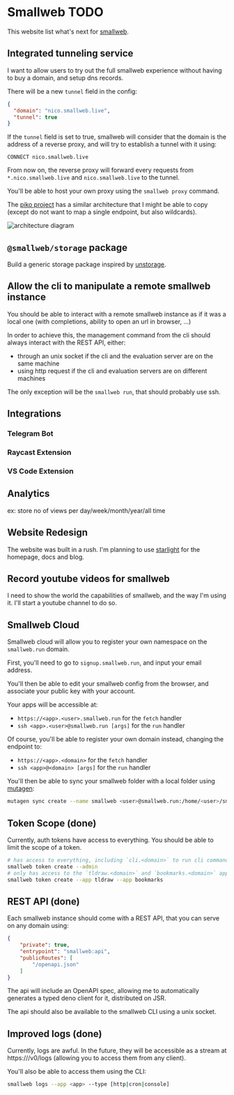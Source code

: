 # Smallweb TODO

This website list what's next for [smallweb](https://smallweb.run).

## Integrated tunneling service

I want to allow users to try out the full smallweb experience without having to buy a domain, and setup dns records.

There will be a new `tunnel` field in the config:

```json
{
  "domain": "nico.smallweb.live",
  "tunnel": true
}
```

If the `tunnel` field is set to true, smallweb will consider that the domain is the address of a reverse proxy, and will try to establish a tunnel with it using:

```
CONNECT nico.smallweb.live
```

From now on, the reverse proxy will forward every requests from `*.nico.smallweb.live` and `nico.smallweb.live` to the tunnel.

You'll be able to host your own proxy using the `smallweb proxy` command.

The [piko project](https://github.com/andydunstall/piko) has a similar architecture that I might be able to copy (except do not want to map a single endpoint, but also wildcards).

![architecture diagram](https://github.com/andydunstall/piko/raw/main/assets/images/overview.png)

## `@smallweb/storage` package

Build a generic storage package inspired by [unstorage](https://unstorage.unjs.io/).

## Allow the cli to manipulate a remote smallweb instance

You should be able to interact with a remote smallweb instance as if it was a local one (with completions, ability to open an url in browser, ...)

In order to achieve this, the management command from the cli should always interact with the REST API, either:

- through an unix socket if the cli and the evaluation server are on the same machine
- using http request if the cli and evaluation servers are on different machines

The only exception will be the `smallweb run`, that should probably use ssh.

## Integrations

### Telegram Bot

### Raycast Extension

### VS Code Extension

## Analytics

ex: store no of views per day/week/month/year/all time

## Website Redesign

The website was built in a rush. I'm planning to use [starlight](https://starlight.astro.build/) for the homepage, docs and blog.

## Record youtube videos for smallweb

I need to show the world the capabilities of smallweb, and the way I'm using it. I'll start a youtube channel to do so.

## Smallweb Cloud

Smallweb cloud will allow you to register your own namespace on the `smallweb.run` domain.

First, you'll need to go to `signup.smallweb.run`, and input your email address.

You'll then be able to edit your smallweb config from the browser, and associate your public key with your account.

Your apps will be accessible at:

- `https://<app>.<user>.smallweb.run` for the `fetch` handler
- `ssh <app>.<user>@smallweb.run [args]` for the `run` handler

Of course, you'll be able to register your own domain instead, changing the endpoint to:

- `https://<app>.<domain>` for the `fetch` handler
- `ssh <app>@<domain> [args]` for the `run` handler

You'll then be able to sync your smallweb folder with a local folder using [mutagen](https://mutagen.io/):

```sh
mutagen sync create --name smallweb <user>@smallweb.run:/home/<user>/smallweb ~/smallweb
```

## Token Scope (done)

Currently, auth tokens have access to everything. You should be able to limit the scope of a token.

```sh
# has access to everything, including `cli.<domain>` to run cli commands.
smallweb token create --admin
# only has access to the `tldraw.<domain>` and `bookmarks.<domain>` apps.
smallweb token create --app tldraw --app bookmarks
```

## REST API (done)

Each smallweb instance should come with a REST API, that you can serve on any domain using:

```json
{
    "private": true,
    "entrypoint": "smallweb:api",
    "publicRoutes": [
        "/openapi.json"
    ]
}
```

The api will include an OpenAPI spec, allowing me to automatically generates a typed deno client for it, distributed on JSR.

The api should also be available to the smallweb CLI using a unix socket.

## Improved logs (done)

Currently, logs are awful. In the future, they will be accessible as a stream at https://<api-domain>/v0/logs (allowing you to access them from any client).

You'll also be able to access them using the CLI:

```sh
smallweb logs --app <app> --type [http|cron|console]
```
